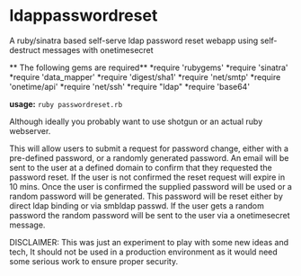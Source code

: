 ldappasswordreset
=================

A ruby/sinatra based self-serve ldap password reset webapp using self-destruct 
messages with onetimesecret

** The following gems are required**
*require 'rubygems'
*require 'sinatra'
*require 'data_mapper'
*require 'digest/sha1'
*require 'net/smtp'
*require 'onetime/api'
*require 'net/ssh'
*require "ldap"
*require 'base64'

**usage:**
`ruby passwordreset.rb`

Although ideally you probably want to use shotgun or an actual ruby webserver.

This will allow users to submit a request for password change, either with a
pre-defined password, or a randomly generated password. An email will be sent
to the user at a defined domain to confirm that they requested the password
reset. If the user is not confirmed the reset request will expire in 10 mins.
 Once the user is confirmed the supplied password will be used or a 
random password will be generated. This password will be reset either by
direct ldap binding or via smbldap passwd. If the user gets a random password
the random password will be sent to the user via a onetimesecret message.

DISCLAIMER: This was just an experiment to play with some new ideas and tech,
It should not be used in a production environment as it would need some 
serious work to ensure proper security. 
